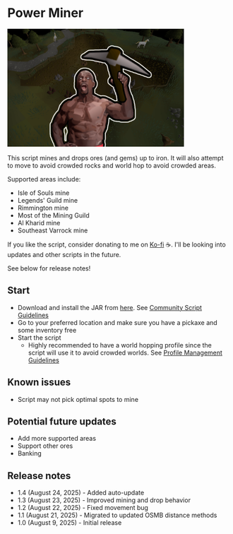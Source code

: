 # Power Miner

![img.png](img.png)

This script mines and drops ores (and gems) up to iron. It will also attempt to move to avoid crowded rocks and world hop to avoid crowded areas.

Supported areas include:
- Isle of Souls mine
- Legends' Guild mine
- Rimmington mine
- Most of the Mining Guild
- Al Kharid mine
- Southeast Varrock mine

If you like the script, consider donating to me on [Ko-fi](https://ko-fi.com/fruart) ☕. I'll be looking into updates and other scripts in the future.

See below for release notes!

## Start
- Download and install the JAR from [here](https://github.com/fru-art/fru-scripts/blob/master/out/artifacts/PowerMinerScript.jar). See [Community Script Guidelines](https://discord.com/channels/736938454478356570/1364978724105355324)
- Go to your preferred location and make sure you have a pickaxe and some inventory free
- Start the script
    - Highly recommended to have a world hopping profile since the script will use it to avoid crowded worlds. See [Profile Management Guidelines](https://discord.com/channels/736938454478356570/1393939764092207134/1393939764092207134)

## Known issues
- Script may not pick optimal spots to mine

## Potential future updates
- Add more supported areas
- Support other ores
- Banking

## Release notes
- 1.4 (August 24, 2025) - Added auto-update
- 1.3 (August 23, 2025) - Improved mining and drop behavior
- 1.2 (August 22, 2025) - Fixed movement bug
- 1.1 (August 21, 2025) - Migrated to updated OSMB distance methods
- 1.0 (August 9, 2025) - Initial release
